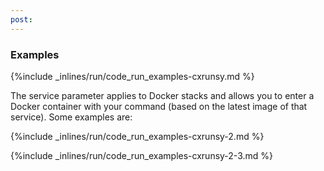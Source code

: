 ```yaml
---
post: 
---
```


### Examples



{%include _inlines/run/code_run_examples-cxrunsy.md %}



The service parameter applies to Docker stacks and allows you to enter a Docker container with your command (based on the latest image of that service). Some examples are:



{%include _inlines/run/code_run_examples-cxrunsy-2.md %}





{%include _inlines/run/code_run_examples-cxrunsy-2-3.md %}


